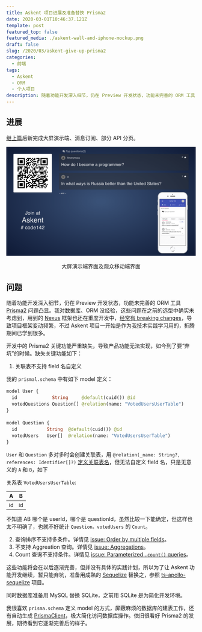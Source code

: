```yaml
---
title: Askent 项目进展及准备替换 Prisma2
date: 2020-03-01T10:46:37.121Z
template: post
featured_top: false
featured_media: ./askent-wall-and-iphone-mockup.png
draft: false
slug: /2020/03/askent-give-up-prisma2
categories:
  - 前端
tags:
  - Askent
  - ORM
  - 个人项目
description: 随着功能开发深入细节，仍在 Preview 开发状态，功能未完善的 ORM 工具 Prisma2 问题凸显。我对数据库、ORM 没经验，这些问题在之前的选型中确实未考虑到，准备用成熟的 Sequelize 替换之。
---
```


<!-- endExcerpt -->

## 进展

[继上篇](/2020/02/project-askent-admin-audience-client)后新完成大屏演示端、消息订阅、部分 API 分页。

![大屏演示端界面及观众移动端界面](./askent-wall-and-iphone-mockup.png)

<center>大屏演示端界面及观众移动端界面</center>

## 问题

随着功能开发深入细节，仍在 Preview 开发状态，功能未完善的 ORM 工具 [Prisma2](https://github.com/prisma/prisma2) 问题凸显。我对数据库、ORM 没经验，这些问题在之前的选型中确实未考虑到，用到的 [Nexus](https://github.com/prisma-labs/nexus) 框架也还在重度开发中，[经常有 breaking changes](https://github.com/prisma-labs/nexus-prisma/releases/tag/0.10.0)，导致项目框架变动频繁，不过 Askent 项目一开始是作为我技术实践学习用的，折腾期间已学到很多。

开发中的 Prisma2 关键功能严重缺失，导致产品功能无法实现，如今到了要“弃坑”的时候。缺失关键功能如下：

1. 关联表不支持 field 名自定义

我的 `prismal.schema` 中有如下 model 定义：

```graphql
model User {
  id             String     @default(cuid()) @id
  votedQuestions Question[] @relation(name: "VotedUsersUserTable")
}

model Question {
  id           String  @default(cuid()) @id
  votedUsers   User[]  @relation(name: "VotedUsersUserTable")
}
```

`User` 和 `Question` 多对多时会创建关联表，用 `@relation(_name: String?, references: Identifier[]?)` [定义关联表名](https://github.com/prisma/prisma2/blob/master/docs/relations.md/#the-relation-attribute)，但无法自定义 field 名，只是无意义的 `A` 和 `B`，如下

关系表 `VotedUsersUserTable`:

| A   | B   |
| --- | --- |
| id  | id  |

不知道 AB 哪个是 userId，哪个是 questionId，虽然比较一下能确定，但这样也太不明确了，也就不好统计 `Question。votedUsers` 的 `Count`。

2. 查询排序不支持多条件。详情见 [issue: Order by multiple fields](https://github.com/prisma/prisma/issues/62)。
3. 不支持 Aggreation 查询。详情见 [issue: Aggregations](https://github.com/prisma/prisma-client-js/issues/5)。
4. Count 查询不支持条件。详情见 [issue: Parameterized `.count()` queries](https://github.com/prisma/prisma-client-js/issues/252)。

这些功能将会在以后逐渐完善，但并没有具体的实践计划，所以为了让 Askent 功能开发继续，暂只能弃坑，准备用成熟的 [Sequelize](https://sequelize.org) 替换之，参照 [ts-apollo-sequelize](https://github.com/dooboolab/ts-apollo-sequelize) 项目。

同时数据库准备用 MySQL 替换 SQLite，之前用 SQLite 是为简化开发环境。

我很喜欢 `prisma.schema` 定义 model 的方式，屏蔽麻烦的数据库的建表工作，还有自动生成 [PrismaClient](https://github.com/prisma/prisma-client-js)，极大简化访问数据库操作。依旧很看好 Prisma2 的发展，期待看到它逐渐完善后的样子。
